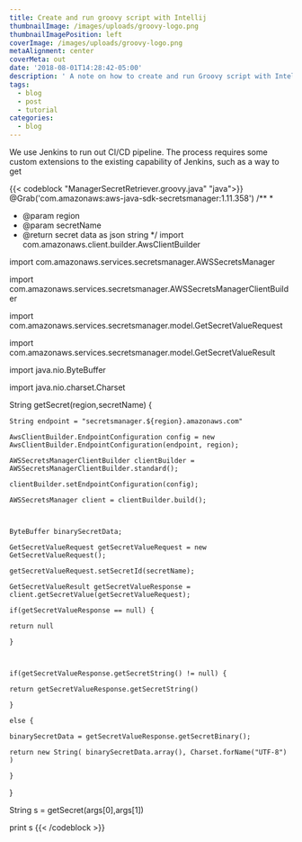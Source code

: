 ```yaml
---
title: Create and run groovy script with Intellij
thumbnailImage: /images/uploads/groovy-logo.png
thumbnailImagePosition: left
coverImage: /images/uploads/groovy-logo.png
metaAlignment: center
coverMeta: out
date: '2018-08-01T14:28:42-05:00'
description: ' A note on how to create and run Groovy script with Intellij'
tags:
  - blog
  - post
  - tutorial
categories:
  - blog
---
```

We use Jenkins to run out CI/CD pipeline. The process requires some custom extensions to the existing capability of Jenkins, such as a way to get

{{< codeblock "ManagerSecretRetriever.groovy.java" "java">}}
@Grab('com.amazonaws:aws-java-sdk-secretsmanager:1.11.358')
/**
 *
 * @param region
 * @param secretName
 * @return secret data as json string
 */
import com.amazonaws.client.builder.AwsClientBuilder

import com.amazonaws.services.secretsmanager.AWSSecretsManager

import com.amazonaws.services.secretsmanager.AWSSecretsManagerClientBuilder

import com.amazonaws.services.secretsmanager.model.GetSecretValueRequest

import com.amazonaws.services.secretsmanager.model.GetSecretValueResult

import java.nio.ByteBuffer

import java.nio.charset.Charset

String getSecret(region,secretName) {

    String endpoint = "secretsmanager.${region}.amazonaws.com"

    AwsClientBuilder.EndpointConfiguration config = new AwsClientBuilder.EndpointConfiguration(endpoint, region);

    AWSSecretsManagerClientBuilder clientBuilder = AWSSecretsManagerClientBuilder.standard();

    clientBuilder.setEndpointConfiguration(config);

    AWSSecretsManager client = clientBuilder.build();



    ByteBuffer binarySecretData;

    GetSecretValueRequest getSecretValueRequest = new GetSecretValueRequest();

    getSecretValueRequest.setSecretId(secretName);

    GetSecretValueResult getSecretValueResponse = client.getSecretValue(getSecretValueRequest);

    if(getSecretValueResponse == null) {

    return null

    }



    if(getSecretValueResponse.getSecretString() != null) {

    return getSecretValueResponse.getSecretString()

    }

    else {

    binarySecretData = getSecretValueResponse.getSecretBinary();

    return new String( binarySecretData.array(), Charset.forName("UTF-8") )

    }

}

String s = getSecret(args\[0],args\[1])

print s
{{< /codeblock >}}
